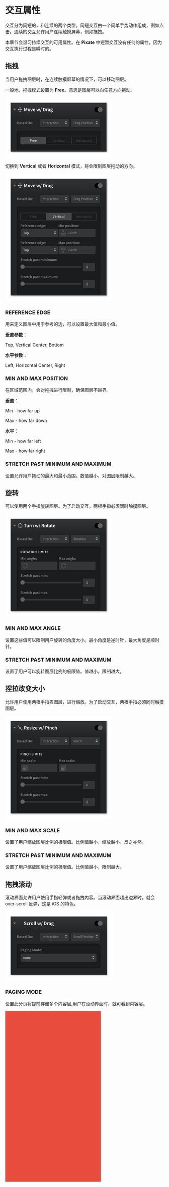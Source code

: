 # 交互属性

交互分为简短的，和连续的两个类型。简短交互由一个简单手势动作组成，例如点击。连续的交互允许用户连续触摸屏幕，例如拖拽。

本章节会温习持续交互的可用属性。在 **Pixate** 中短暂交互没有任何的属性，因为交互执行过程是瞬时的。

## 拖拽

当用户拖拽图层时，在连续触摸屏幕的情况下，可以移动图层。

一般地，拖拽模式设置为 **Free**。意思是图层可以向任意方向拖动。

![](images/interaction-properities1.png)

切换到 **Vertical** 或者 **Horizontal** 模式，将会限制图层拖动的方向。

![](images/interaction-properities2.png)

### REFERENCE EDGE

用来定义图层中用于参考的边，可以设置最大值和最小值。

**垂直参数**：

Top, Vertical Center, Bottom

**水平参数**：

Left, Horizontal Center, Right

### MIN AND MAX POSITION

在区域范围内，会对拖拽进行限制，确保图层不越界。

**垂直**：

Min - how far up 

Max - how far down

**水平**：

Min - how far left 

Max - how far right

### STRETCH PAST MINIMUM AND MAXIMUM

设置允许用户拖动的最大和最小范围。数值越小，对图层限制越大。

## 旋转

可以使用两个手指旋转图层。为了启动交互，两根手指必须同时触摸图层。

![](images/interaction-properities3.png)

### MIN AND MAX ANGLE

设置这些值可以限制用户旋转的角度大小。最小角度是逆时针，最大角度是顺时针。

### STRETCH PAST MINIMUM AND MAXIMUM

设置了用户可以旋转图层比例的极限值。值越小，限制越大。

## 捏拉改变大小

允许用户使用两根手指捏图层，进行缩放。为了启动交互，两根手指必须同时触摸图层。

![](images/interaction-properities4.png)

### MIN AND MAX SCALE

设置了用户缩放图层比例的极限值。比例值越小，缩放越小，反之亦然。

### STRETCH PAST MINIMUM AND MAXIMUM

设置了用户缩放图层比例的极限值。比例值越小，限制越大。

## 拖拽滚动

滚动界面允许用户使用手指轻弹或者拖拽内容。当滚动界面超出边界时，就会 over-scroll 反弹，这是 iOS 的特色。

![](images/interaction-properities5.png)

### PAGING MODE

设置此分页将提前存储多个内容层,用户在滚动界面时，就可看到内容层。

![](images/interaction-properities6.gif)
